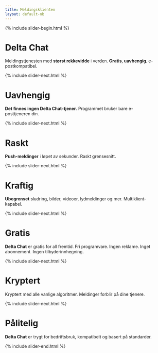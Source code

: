 ```yaml
---
title: Meldingsklienten
layout: default-nb
---
```




<!-- GENERATED FILE -- DO NOT EDIT -->




{% include slider-begin.html %}

# Delta Chat
Meldingstjenesten med **størst rekkevidde** i verden.
**Gratis**, **uavhengig**. e-postkompatibel.

{% include slider-next.html %}

# Uavhengig
**Det finnes ingen Delta Chat-tjener.**
Programmet bruker bare e-posttjeneren din.

{% include slider-next.html %}

# Raskt
**Push-meldinger** i løpet av sekunder. 
Raskt grensesnitt.

{% include slider-next.html %}

# Kraftig
**Ubegrenset** sludring, bilder, videoer, lydmeldinger og mer. Multiklient-kapabel.

{% include slider-next.html %}

# Gratis
**Delta Chat** er gratis for all fremtid.
Fri programvare. Ingen reklame. Inget abonnement. Ingen tilbyderinnhegning.

{% include slider-next.html %}

# Kryptert
Kryptert med alle vanlige algoritmer. Meldinger forblir på dine tjenere.

{% include slider-next.html %}

# Pålitelig
**Delta Chat** er trygt for bedriftsbruk, kompatibelt og basert på standarder.

{% include slider-end.html %}


